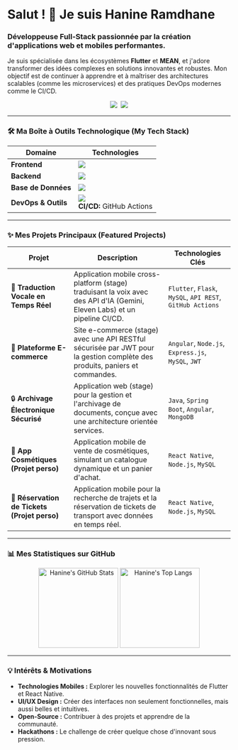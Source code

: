 <!-- Titre d'accueil et introduction -->
# Salut ! 👋 Je suis Hanine Ramdhane

### Développeuse Full-Stack passionnée par la création d'applications web et mobiles performantes.

Je suis spécialisée dans les écosystèmes **Flutter** et **MEAN**, et j'adore transformer des idées complexes en solutions innovantes et robustes. Mon objectif est de continuer à apprendre et à maîtriser des architectures scalables (comme les microservices) et des pratiques DevOps modernes comme le CI/CD.

<p align="center">
  <a href="https://www.linkedin.com/in/hanine-ramdhane" target="_blank"><img src="https://img.shields.io/badge/LinkedIn-0077B5?style=for-the-badge&logo=linkedin&logoColor=white" /></a> 
  <a href="mailto:hanineramdhane@gmail.com"><img src="https://img.shields.io/badge/Gmail-D14836?style=for-the-badge&logo=gmail&logoColor=white" /></a>
</p>

---

### 🛠️ Ma Boîte à Outils Technologique (My Tech Stack)

| Domaine         | Technologies                                                                                             |
| --------------- | -------------------------------------------------------------------------------------------------------- |
| **Frontend**    | <img src="https://skillicons.dev/icons?i=flutter,dart,angular,reactNative,html,css,js,bootstrap" />     |
| **Backend**     | <img src="https://skillicons.dev/icons?i=java,spring,python,flask,nodejs" />                     |
| **Base de Données** | <img src="https://skillicons.dev/icons?i=mysql,mongodb" />                                      |
| **DevOps & Outils** | <img src="https://skillicons.dev/icons?i=git,github,postman,figma" /> <br/> **CI/CD:** GitHub Actions |

---

### ✨ Mes Projets Principaux (Featured Projects)

| Projet                                         | Description                                                                                                                              | Technologies Clés                                                  |
| ---------------------------------------------- | ---------------------------------------------------------------------------------------------------------------------------------------- | ------------------------------------------------------------------ |
| 🚀 **Traduction Vocale en Temps Réel**         | Application mobile cross-platform (stage) traduisant la voix avec des API d'IA (Gemini, Eleven Labs) et un pipeline CI/CD.                 | `Flutter`, `Flask`, `MySQL`, `API REST`, `GitHub Actions`          |
| 🛒 **Plateforme E-commerce**                    | Site e-commerce (stage) avec une API RESTful sécurisée par JWT pour la gestion complète des produits, paniers et commandes.              | `Angular`, `Node.js`, `Express.js`, `MySQL`, `JWT`                 |
| 🔒 **Archivage Électronique Sécurisé**         | Application web (stage) pour la gestion et l'archivage de documents, conçue avec une architecture orientée services.                       | `Java`, `Spring Boot`, `Angular`, `MongoDB`                        |
| 💄 **App Cosmétiques (Projet perso)**           | Application mobile de vente de cosmétiques, simulant un catalogue dynamique et un panier d'achat.                                        | `React Native`, `Node.js`, `MySQL`                                 |
| 🚌 **Réservation de Tickets (Projet perso)**   | Application mobile pour la recherche de trajets et la réservation de tickets de transport avec données en temps réel.                      | `React Native`, `Node.js`, `MySQL`                                 |

---

### 📊 Mes Statistiques sur GitHub

<p align="center">
  <img height="180em" src="https://github-readme-stats.vercel.app/api?username=HanineRMD&show_icons=true&theme=dracula&hide_border=true&count_private=true&include_all_commits=true" alt="Hanine's GitHub Stats" />
  <img height="180em" src="https://github-readme-stats.vercel.app/api/top-langs/?username=HanineRMD&layout=compact&theme=dracula&hide_border=true" alt="Hanine's Top Langs" />
</p>

---

### 💡 Intérêts & Motivations

*   **Technologies Mobiles :** Explorer les nouvelles fonctionnalités de Flutter et React Native.
*   **UI/UX Design :** Créer des interfaces non seulement fonctionnelles, mais aussi belles et intuitives.
*   **Open-Source :** Contribuer à des projets et apprendre de la communauté.
*   **Hackathons :** Le challenge de créer quelque chose d'innovant sous pression.
